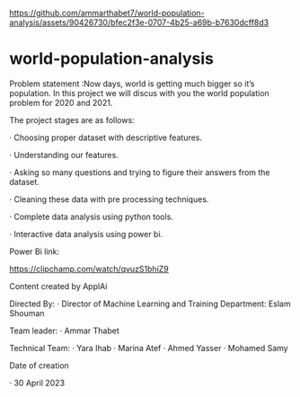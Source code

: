 

https://github.com/ammarthabet7/world-population-analysis/assets/90426730/bfec2f3e-0707-4b25-a69b-b7630dcff8d3

# world-population-analysis
Problem statement :Now days, world is getting much bigger so it’s population. In this project we will discus with you the world population problem for 2020 and 2021.

The project stages are as follows:

· Choosing proper dataset with descriptive features.

· Understanding our features.

· Asking so many questions and trying to figure their answers from the dataset.

· Cleaning these data with pre processing techniques.

· Complete data analysis using python tools.

· Interactive data analysis using power bi.

Power Bi link:

https://clipchamp.com/watch/qvuzS1bhiZ9

Content created by ApplAi

Directed By: · Director of Machine Learning and Training Department: Eslam Shouman

Team leader: · Ammar Thabet

Technical Team: · Yara Ihab · Marina Atef · Ahmed Yasser · Mohamed Samy

Date of creation

· 30 April 2023
